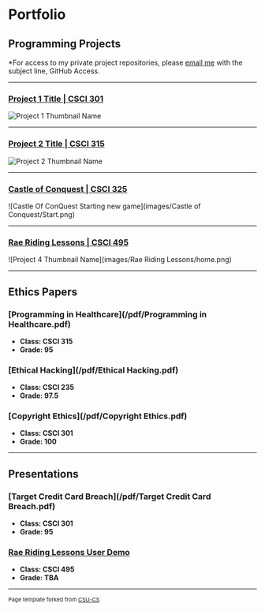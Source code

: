 Portfolio
=========

Programming Projects
--------------------

*For access to my private project repositories, please [email me](mailto:jcway@csustudent.net?subject=GitHub%20Access) with the subject line, GitHub Access.

---
### [Project 1 Title | CSCI 301](project1)

![Project 1 Thumbnail Name](images/dummy_thumbnail.jpg)

---
### [Project 2 Title | CSCI 315](project2)

![Project 2 Thumbnail Name](images/dummy_thumbnail.jpg)

---
### [Castle of Conquest | CSCI 325](project3)

![Castle Of ConQuest Starting new game](images/Castle of Conquest/Start.png)

---
### [Rae Riding Lessons | CSCI 495](project4)

![Project 4 Thumbnail Name](images/Rae Riding Lessons/home.png)

---

Ethics Papers
-------------

### [Programming in Healthcare](/pdf/Programming in Healthcare.pdf)

-   **Class: CSCI 315**  
-   **Grade: 95**

### [Ethical Hacking](/pdf/Ethical Hacking.pdf)

-   **Class: CSCI 235** 
-   **Grade: 97.5**

### [Copyright Ethics](/pdf/Copyright Ethics.pdf)

-   **Class: CSCI 301** 
-   **Grade: 100**

---

Presentations
-------------

### [Target Credit Card Breach](/pdf/Target Credit Card Breach.pdf)

- **Class: CSCI 301** 
- **Grade: 95**


### [Rae Riding Lessons User Demo](/pdf/sample_presentation.pdf)

- **Class: CSCI 495**
- **Grade: TBA**

---

<p style="font-size:11px">Page template forked from <a href="https://github.com/csu-cs/csci-portfolio">CSU-CS</a></p>
<!-- Remove above link if you don't want to attributive -->
